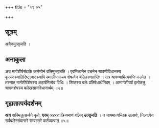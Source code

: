 +++
title = "१९ ०५"

+++
## सूत्रम्
अत्रैनमुत्सृजति ।

## अनाकुला
अत्र मार्गशीर्षसंज्ञके कर्मण्येनं बलिमुत्सृजति ।
एवमित्यनेन वचनेन श्रावणीविधानस्य कृत्स्नस्यातिदिष्टत्वादस्यापि स्थालीपाकस्य शेषत्वेन बलिहरणप्राप्तिः ।
तत्र श्रावण्यामित्यवधिः कल्पेत ।
तस्मात् मार्गशीर्षशेषस्य अहार्षमित्येव विधिः ।
शिष्टस्य बलेः प्रतिषेधार्थमिदम् ।
आमार्गशीर्ष्या इत्येतत्तु श्रावणशेषस्य बलेखसानविधानार्थम् ॥५॥

## गृह्यतात्पर्यदर्शनम्
**अत्र** अस्मिन्नुत्सर्जने कृते, **एनम्** अहरहः क्रियमाणं बलिम् **उत्सृजति** ।
न चायमात्यन्तिक उत्सर्गः, नित्यत्वेन सर्पबलेस्संवत्सरे सम्वत्सरे कर्तव्यत्वात् ॥५॥
